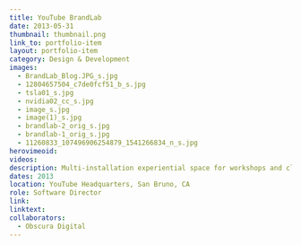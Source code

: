 ```yaml
---
title: YouTube BrandLab
date: 2013-05-31
thumbnail: thumbnail.png
link_to: portfolio-item
layout: portfolio-item
category: Design & Development
images:
  - BrandLab_Blog.JPG_s.jpg
  - 12804657504_c7de0fcf51_b_s.jpg
  - tsla01_s.jpg
  - nvidia02_cc_s.jpg
  - image_s.jpg
  - image(1)_s.jpg
  - brandlab-2_orig_s.jpg
  - brandlab-1_orig_s.jpg
  - 11260833_107496906254879_1541266834_n_s.jpg
herovimeoid:
videos:
description: Multi-installation experiential space for workshops and client education.
dates: 2013
location: YouTube Headquarters, San Bruno, CA
role: Software Director
link: 
linktext: 
collaborators:
  - Obscura Digital
---
```

